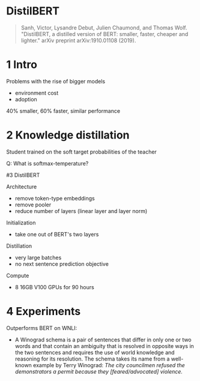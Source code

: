 # DistilBERT

> Sanh, Victor, Lysandre Debut, Julien Chaumond, and Thomas Wolf. "DistilBERT,
> a distilled version of BERT: smaller, faster, cheaper and lighter." arXiv
> preprint arXiv:1910.01108 (2019).

# 1 Intro

Problems with the rise of bigger models

* environment cost
* adoption

40% smaller, 60% faster, similar performance

# 2 Knowledge distillation

Student trained on the soft target probabilities of the teacher

Q: What is softmax-temperature?

#3 DistilBERT

Architecture

* remove token-type embeddings
* remove pooler
* reduce number of layers (linear layer and layer norm)

Initialization

* take one out of BERT's two layers

Distillation

* very large batches
* no next sentence prediction objective

Compute

* 8 16GB V100 GPUs for 90 hours

# 4 Experiments

Outperforms BERT on WNLI:

* A Winograd schema is a pair of sentences that differ in only one or two words
  and that contain an ambiguity that is resolved in opposite ways in the two
  sentences and requires the use of world knowledge and reasoning for its
  resolution. The schema takes its name from a well-known example by Terry
  Winograd: *The city councilmen refused the demonstrators a permit because they
  [feared/advocated] violence.*
